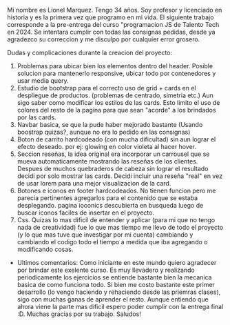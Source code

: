 Mi nombre es Lionel Marquez. Tengo 34 años. Soy profesor y licenciado en historia y es la primera vez que programo en mi vida.
El siguiente trabajo corresponde a la pre-entrega del curso "programacion JS de Talento Tech en 2024. 
Se intentara cumplir con todas las consignas pedidas, desde ya agradezco su correccion y me disculpo por cualquier error grosero.

Dudas y complicaciones durante la creacion del proyecto:
1) Problemas para ubicar bien los elementos dentro del header. Posible solucion para mantenerlo responsive, ubicar todo por contenedores y usar media query.
2) Estudio de bootstrap para el correcto uso de grid + cards en el despliegue de productos. (problemas de centrado, simetria etc.)
Aun sigo saber como modificar los estilos de las cards. Esto limito el uso de colores del resto de la pagina para que sean "acorde" a los brindados por las cards.
3) Navbar basica, se que la pude haber mejorado bastante (Usando boostrap quizas?, aunque no era lo pedido en las consignas)
4) Boton de carrito hardcodeado (con mucha dificultad) sin aun lograr el efecto deseado. por ej: glowing en color violeta al hacer hover.
5) Seccion reseñas, la idea original era incorporar un carrousel que se mueva automaticamente mostrando las reseñas de los clientes. Despues de muchos quebraderos de cabeza
sin lograr el resultado decidi por solo mostrar las cards. Decidi incluir una reseña "real" en vez de usar lorem para una mejor visualizacion de la card.
6) Botones e iconos en footer hardcodeados. No tienen funcion pero me parecia pertinentes agregarlos para el contenido que se estaba desplegando. 
pagina ioconics descubierta en busqueda luego de buscar iconos faciles de insertar en el proyecto.
7) Css. Quizas lo mas dificil de entender y aplicar (para mi que no tengo nada de creatividad) fue lo que mas tiempo me llevo de todo el proyecto (y lo que mas tuve que investigar por mi cuenta)
cambiando y cambiando el codigo todo el tiempo a medida que iba agregando o modificando cosas.

* Ultimos comentarios: Como iniciante en este mundo quiero agradecer por brindar este exelente curso. Es muy llevadero y realizando periodicamente los 
ejercicios se entiende bastante bien la mecanica basica de como funciona todo. Si bien me costo bastante este primer desarrollo (lo vengo haciendo y rehaciendo desde las priemras clases), sigo con muchas ganas de aprender el resto.
Aunque entiendo que ahora viene la parte mas dificil espero poder cumplir con la entrega final :D. 
Muchas gracias por su trabajo. Saludos!